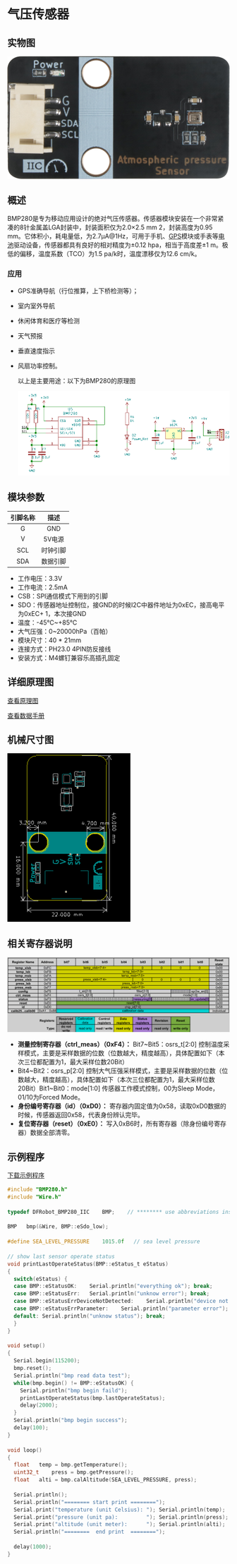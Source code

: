 # 气压传感器

## 实物图

![模块实物图](atmospheric_pressure_sensor/atmospheric_pressure_sensor.png)

## 概述

BMP280是专为移动应用设计的绝对气压传感器。传感器模块安装在一个非常紧凑的8针金属盖LGA封装中，封装面积仅为2.0×2.5 mm 2，封装高度为0.95 mm。它体积小，耗电量低，为2.7μA@1Hz，可用于手机、[GPS](http://www.elecfans.com/book/story.php?id=404)模块或手表等[电池](http://www.elecfans.com/dianyuan/603907.html)驱动设备，传感器都具有良好的相对精度为±0.12 hpa，相当于高度差±1 m。极低的偏移，温度系数（TCO）为1.5 pa/k时，温度漂移仅为12.6 cm/k。

### 应用

* GPS准确导航（行位推算，上下桥检测等）；

* 室内室外导航

* 休闲体育和医疗等检测

* 天气预报

* 垂直速度指示

* 风扇功率控制。

  以上是主要用途：以下为BMP280的原理图

  ![原理图](atmospheric_pressure_sensor/atmospheric_pressure_sensor_schematic.png)

##  模块参数

| 引脚名称 |   描述   |
| :------: | :------: |
|    G     |   GND    |
|    V     |  5V电源  |
|   SCL    | 时钟引脚 |
|   SDA    | 数据引脚 |

- 工作电压：3.3V
- 工作电流：2.5mA
- CSB：SPI通信模式下用到的引脚
- SDO：传感器地址控制位，接GND的时候I2C中器件地址为0xEC，接高电平为0xEC+ 1，本次接GND
- 温度：-45℃~+85℃
- 大气压强：0~20000hPa（百帕）
- 模块尺寸：40 * 21mm
- 连接方式：PH23.0 4PIN防反接线
- 安装方式：M4螺钉兼容乐高插孔固定

## 详细原理图

[查看原理图](atmospheric_pressure_sensor/atmospheric_pressure_sensor_schematic.pdf) 

[查看数据手册](atmospheric_pressure_sensor/bmp280.pdf) 

## 机械尺寸图

![机械尺寸图](atmospheric_pressure_sensor/atmospheric_pressure_sensor_assembly.png)

## 相关寄存器说明

![相关寄存器说明](atmospheric_pressure_sensor/atmospheric_pressure_sensor2.png)

* **测量控制寄存器（ctrl_meas）（0xF4）：**
  Bit7~Bit5：osrs_t[2:0] 控制温度采样模式，主要是采样数据的位数（位数越大，精度越高），具体配置如下（本次三位都配置为1，最大采样位数20Bit）
* Bit4~Bit2：osrs_p[2:0] 控制大气压强采样模式，主要是采样数据的位数（位数越大，精度越高），具体配置如下（本次三位都配置为1，最大采样位数20Bit）Bit1~Bit0：mode[1:0] 传感器工作模式控制，00为Sleep Mode，01/10为Forced Mode。
* **身份编号寄存器（id）（0xD0）：**
  寄存器内固定值为0x58，读取0xD0数据的时候，传感器返回0x58，代表身份辨认完毕。
* **复位寄存器（reset）（0xE0）：**
  写入0xB6时，所有寄存器（除身份编号寄存器）数据全部清零。

## 示例程序

[下载示例程序](atmospheric_pressure_sensor/bmp280.zip)

```c
#include "BMP280.h"
#include "Wire.h"

typedef DFRobot_BMP280_IIC    BMP;    // ******** use abbreviations instead of full names ********

BMP   bmp(&Wire, BMP::eSdo_low);

#define SEA_LEVEL_PRESSURE    1015.0f   // sea level pressure

// show last sensor operate status
void printLastOperateStatus(BMP::eStatus_t eStatus)
{
  switch(eStatus) {
  case BMP::eStatusOK:    Serial.println("everything ok"); break;
  case BMP::eStatusErr:   Serial.println("unknow error"); break;
  case BMP::eStatusErrDeviceNotDetected:    Serial.println("device not detected"); break;
  case BMP::eStatusErrParameter:    Serial.println("parameter error"); break;
  default: Serial.println("unknow status"); break;
  }
}

void setup()
{
  Serial.begin(115200);
  bmp.reset();
  Serial.println("bmp read data test");
  while(bmp.begin() != BMP::eStatusOK) {
    Serial.println("bmp begin faild");
    printLastOperateStatus(bmp.lastOperateStatus);
    delay(2000);
  }
  Serial.println("bmp begin success");
  delay(100);
}

void loop()
{
  float   temp = bmp.getTemperature();
  uint32_t    press = bmp.getPressure();
  float   alti = bmp.calAltitude(SEA_LEVEL_PRESSURE, press);

  Serial.println();
  Serial.println("======== start print ========");
  Serial.print("temperature (unit Celsius): "); Serial.println(temp);
  Serial.print("pressure (unit pa):         "); Serial.println(press);
  Serial.print("altitude (unit meter):      "); Serial.println(alti);
  Serial.println("========  end print  ========");

  delay(1000);
}
```

